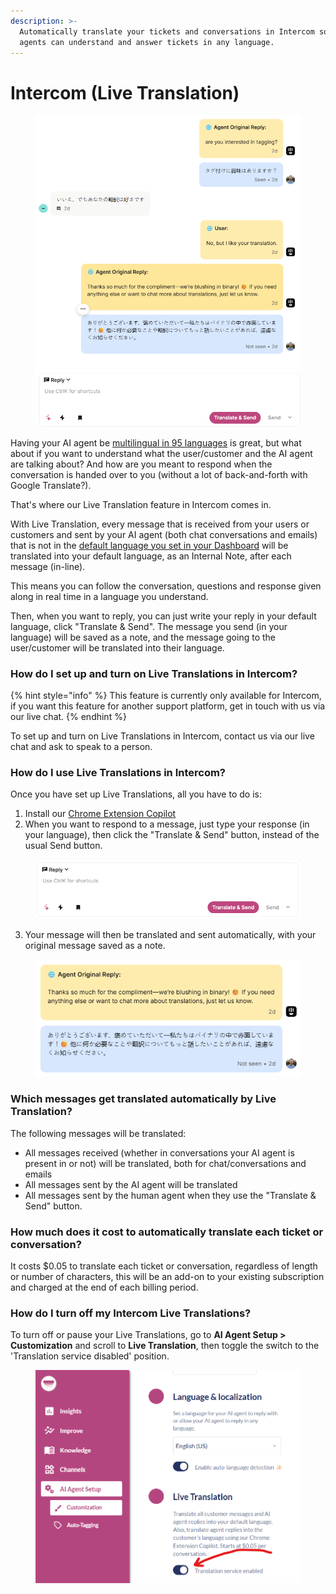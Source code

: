 ```yaml
---
description: >-
  Automatically translate your tickets and conversations in Intercom so your
  agents can understand and answer tickets in any language.
---
```


# Intercom (Live Translation)

<figure><img src="../../../.gitbook/assets/image (495).png" alt="" width="539"><figcaption></figcaption></figure>

Having your AI agent be [multilingual in 95 languages](../../languages-and-localization.md) is great, but what about if you want to understand what the user/customer and the AI agent are talking about? And how are you meant to respond when the conversation is handed over to you (without a lot of back-and-forth with Google Translate?).

That's where our Live Translation feature in Intercom comes in.

With Live Translation, every message that is received from your users or customers and sent by your AI agent (both chat conversations and emails) that is not in the [default language you set in your Dashboard](../../languages-and-localization.md) will be translated into your default language, as an Internal Note, after each message (in-line).

This means you can follow the conversation, questions and response given along in real time in a language you understand.

Then, when you want to reply, you can just write your reply in your default language, click "Translate & Send". The message you send (in your language) will be saved as a note, and the message going to the user/customer will be translated into their language.

### How do I set up and turn on Live Translations in Intercom?

{% hint style="info" %}
This feature is currently only available for Intercom, if you want this feature for another support platform, get in touch with us via our live chat.
{% endhint %}

To set up and turn on Live Translations in Intercom, contact us via our live chat and ask to speak to a person.

### **How do I use Live Translations in Intercom?**

Once you have set up Live Translations, all you have to do is:

1. Install our [Chrome Extension Copilot](../chrome-extension.md#how-do-i-install-the-chrome-extension)
2. When you want to respond to a message, just type your response (in your language), then click the "Translate & Send" button, instead of the usual Send button.

<figure><img src="../../../.gitbook/assets/image (497).png" alt="" width="539"><figcaption></figcaption></figure>

3. Your message will then be translated and sent automatically, with your original message saved as a note.

<figure><img src="../../../.gitbook/assets/image (498).png" alt="" width="450"><figcaption></figcaption></figure>

### Which messages get translated automatically by Live Translation?

The following messages will be translated:

* All messages received (whether in conversations your AI agent is present in or not) will be translated, both for chat/conversations and emails
* All messages sent by the AI agent will be translated&#x20;
* All messages sent by the human agent when they use the "Translate & Send" button.

### **Ho**w much does it cost to automatically translate each ticket or conversation?

It costs $0.05 to translate each ticket or conversation, regardless of length or number of characters, this will be an add-on to your existing subscription and charged at the end of each billing period.&#x20;

### How do I turn off my Intercom Live Translations?

To turn off or pause your Live Translations, go to **AI Agent Setup > Customization** and scroll to **Live Translation**, then toggle the switch to the 'Translation service disabled' position.

<figure><img src="../../../.gitbook/assets/image (1) (1) (1) (1) (1) (1) (1) (1).png" alt="" width="563"><figcaption></figcaption></figure>
